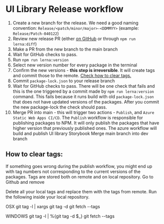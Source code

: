 # UI Library Release workflow

1. Create a new branch for the release. We need a good naming convention: `Release/<patch/minor/major>-<DDMMYY>` (example: `Release/Patch-040122`)
1. Review new release PR (either [on GitHub](https://github.com/umbraco/Umbraco.UI/compare/) or through `npm run lerna:diff`)
1. Make a PR from the new branch to the main branch
1. Wait for GitHub checks to pass.
1. Run `npm run lerna:version`
1. Select new version number for every package in the terminal
1. Confirm the new versions - **this step is irreversible**. It will create tags and commit those to the remote. [Check how to clear tags.](#How-to-clear-tags:)
1. Commit `package-lock.json` to your release branch
1. Wait for GitHub checks to pass. There will be one check that fails and this is the one triggered by a commit made by `npm run lerna:version` command. This fails because it runs build with old `package-lock.json` that does not have updated versions of the packages. After you commit the new package-lock the check should pass.
1. Merge PR into main - this will trigger two actions - `Publish`, and `Azure Static Web Apps CI/CD`. The `Publish` workflow is responsible for publishing packages to NPM. It will only publish the packages that have higher version that previously published ones. The azure workflow will build and publish UI library Storybook
   Merge main branch into dev branch

## How to clear tags:

If something goes wrong during the publish workflow, you might end up with tag numbers not corresponding to the current versions of the packages. Tags are stored both on remote and on local repository. Go to Github and remove

Delete all your local tags and replace them with the tags from remote. Run the following inside your local repository.

OSX
git tag -l | xargs git tag -d
git fetch --tags

WINDOWS
git tag -l | %{git tag -d $\_}
git fetch --tags
